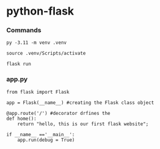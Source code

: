 # python-flask
### Commands
```
py -3.11 -m venv .venv
```
```
source .venv/Scripts/activate
```
```
flask run
```
### app.py
```
from flask import Flask  
  
app = Flask(__name__) #creating the Flask class object   
 
@app.route('/') #decorator drfines the   
def home():  
    return "hello, this is our first flask website";  
  
if __name__ =='__main__':  
    app.run(debug = True)
```
